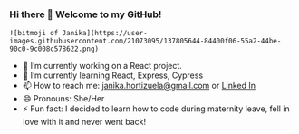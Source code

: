 ### Hi there 👋 Welcome to my GitHub!

	![bitmoji of Janika](https://user-images.githubusercontent.com/21073095/137805644-84400f06-55a2-44be-90c0-9c008c578622.png)

- 🔭 I’m currently working on a React project.
- 🌱 I’m currently learning React, Express, Cypress
- 📫 How to reach me: janika.hortizuela@gmail.com or [Linked In](hwww.linkedin.com/in/janika-hortizuela)
- 😄 Pronouns: She/Her
- ⚡ Fun fact: I decided to learn how to code during maternity leave, fell in love with it and never went back! 

